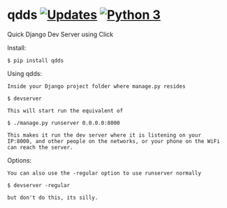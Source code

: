 # qdds [![Updates](https://pyup.io/repos/github/benmcnelly/qdds/shield.svg)](https://pyup.io/repos/github/benmcnelly/qdds/) [![Python 3](https://pyup.io/repos/github/benmcnelly/qdds/python-3-shield.svg)](https://pyup.io/repos/github/benmcnelly/qdds/)

Quick Django Dev Server using Click

Install:

    $ pip install qdds

Using qdds:

    Inside your Django project folder where manage.py resides
    
    $ devserver
    
    This will start run the equivalent of
    
    $ ./manage.py runserver 0.0.0.0:8000
    
    This makes it run the dev server where it is listening on your IP:8000, and other people on the networks, or your phone on the WiFi can reach the server.
    
Options:

    You can also use the -regular option to use runserver normally
    
    $ devserver -regular
    
    but don't do this, its silly.
